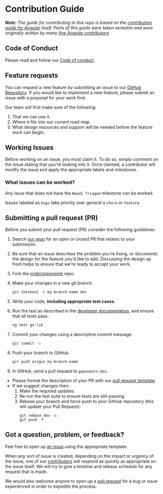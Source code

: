 # Contribution Guide
_**Note:** The guide for contributing to this repo is based on the [contribution guide for Angular](https://github.com/angular/angular/blob/main/CONTRIBUTING.md) itself. Parts of this guide were taken verbatim and were originally written by many [fine Angular contributors](https://github.com/angular/angular/blame/main/CONTRIBUTING.md)_

## Code of Conduct
Please read and follow our [Code of conduct](https://github.com/mobi/goponents/blob/main/CODE_OF_CONDUCT.md).

## Feature requests
You can request a new feature by submitting an issue to our [GitHub Repository](https://github.com/mobi/goponents/issues). If you would like to _implement_ a new feature, please submit an issue with a proposal for your work first. 

Our team will first make sure of the following: 
1. That we can use it. 
2. Where it fits into our current road map. 
3. What design resources and support will be needed before the feature work can begin. 

## Working Issues
Before working on an issue, you must claim it. To do so, simply comment on the issue stating that you're looking into it.
Once claimed, a contributor will modify the issue and apply the appropriate labels and milestones.

### What issues can be worked?

Any issue that does not have the `Needs Triaged` milestone can be worked.

Issues labeled as `bugs` take priority over general a `chore` or `feature`.

## Submitting a pull request (PR)
Before you submit your pull request (PR) consider the following guidelines:
1. Search [our repo](https://github.com/mobi/goponents/pulls?utf8=%E2%9C%93&q=is%3Apr) for an open or closed PR that relates to your submission.
2. Be sure that an issue describes the problem you're fixing, or documents the design for the feature you'd like to add. Discussing the design up front helps to ensure that we're ready to accept your work.
3. Fork the [mobi/goponents](https://github.com/mobi/goponents) repo.
4. Make your changes in a new git branch:
   ```bash
   git checkout -b my-branch-name dev
   ```
5. Write your code, **including appropriate test cases.**
6. Run the test as described in the [developer documentation](https://github.com/mobi/goponents#goponents), and ensure that all tests pass.
   ```bash
   ng test go-lib
   ```

7. Commit your changes using a descriptive commit message.
   ```bash
   git commit -a
   ```
8. Push your branch to GitHub:
   ```bash
   git push origin my-branch-name
   ```
9. In GitHub, send a pull request to `goponents:dev`.
  - Please format the description of your PR with our [pull request template](https://github.com/mobi/goponents/blob/main/.github/PULL_REQUEST_TEMPLATE.md)
  - If we suggest changes then:
    1. Make the required updates.
    2. Re-run the test suite to ensure tests are still passing.
    3. Rebase your branch and force push to your GitHub repository (this will update your Pull Request):
        ```
        git rebase dev -i
        git push -f
        ```

## Got a question, problem, or feedback?
Feel free to open up [an issue](https://github.com/mobi/goponents/issues/new/choose) using the appropriate template.

When any sort of issue is created, depending on the impact or urgency of the issue, one of our [contributors](https://github.com/mobi/goponents/graphs/contributors) will respond as quickly as appropriate on the issue itself. We will try to give a timeline and release schedule for any request that is made.

We would also welcome anyone to open up a [pull request]() for a bug or issue experienced in order to expedite the process.
